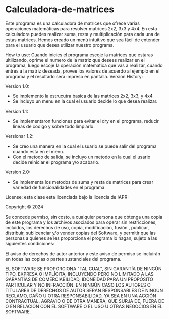 # Calculadora-de-matrices
Este programa es una calculadora de matrices que ofrece varias operaciones matemáticas para resolver matrices 2x2, 3x3 y 4x4. En esta calculadora puedes realizar suma, resta y multiplicación para cada una de estas matrices. Hemos creado un menú intuitivo que sea fácil de entender para el usuario que desea utilizar nuestro programa. 

How to use:
Cuando inicies el programa escoje la matrices que estaras ultilizando, oprime el numero de la matriz que desees realizar en el programa, luego escoje la operación matematica que vas a realizar, cuando entres a la matriz deseada, provee los valores de acuerdo al ejemplo en el programa y el resultado sera impreso en pantalla.
Version History: 

Version 1.0:

- Se implemento la estrucutra basica de las matrices 2x2, 3x3, y 4x4.
- Se incluyo un menu en la cual el usuario decide lo que desea realizar.
  
Version 1.1:

- Se implementaron funciones para evitar el dry en el programa, reducir lineas de codigo y sobre todo limpiarlo.
  
Versionar 1.2:

- Se creo una manera en la cual el usuario se puede salir del programa cuando esta en el menu.
- Con el metodo de salida, se incluyo un metodo en la cual el usario decide reiniciar el programa y/o acabarlo.

Version 2.0:

- Se implementa los metodos de suma y resta de matrices para crear variedad de funcionalidades en el programa.
  

License:
esta clase esta licenciada bajo la licencia de IAPR:

Copyright © 2024

Se concede permiso, sin costo, a cualquier persona que obtenga una copia de este programa y los archivos asociados para operar sin restricciones, incluidos, los derechos de uso, copia, modificación, fusión , publicar, distribuir, sublicenciar y/o vender copias del Software, y permitir que las personas a quienes se les proporciona el programa lo hagan, sujeto a las siguientes condiciones:

El aviso de derechos de autor anterior y este aviso de permiso se incluirán en todas las copias o partes sustanciales del programa.

EL SOFTWARE SE PROPORCIONA "TAL CUAL", SIN GARANTÍA DE NINGÚN TIPO, EXPRESA O IMPLÍCITA, INCLUYENDO PERO NO LIMITADO A LAS GARANTÍAS DE COMERCIABILIDAD, IDONEIDAD PARA UN PROPÓSITO PARTICULAR Y NO INFRACCIÓN. EN NINGÚN CASO LOS AUTORES O TITULARES DE DERECHOS DE AUTOR SERÁN RESPONSABLES DE NINGÚN RECLAMO, DAÑO U OTRA RESPONSABILIDAD, YA SEA EN UNA ACCIÓN CONTRACTUAL, AGRAVIO O DE OTRA MANERA, QUE SURJA DE, FUERA DE O EN RELACIÓN CON EL SOFTWARE O EL USO U OTRAS NEGOCIOS EN EL SOFTWARE.
